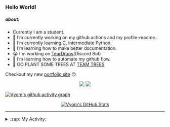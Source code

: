 ### Hello World!

##### about:
- Currently I am a student.
- 🔭 I’m currently working on my github actions and my profile-readme. 
- 🌱 I’m currently learning C, intermediate Python.
- 🌱 I’m learning how to make better documentation.
- 😭 I'm working on [TearDrops](https://github.com/Vyvy-vi/TearDrops)(Discord Bot)
- 🌱 I’m learning how to automate my github flow.
- 🌱 GO PLANT SOME TREES AT [TEAM TREES](https://teamtrees.org/)

Checkout my new [portfolio site](https://vyvy-vi.github.io/portfolio) 🙃

<p align="center">
  <a href="https://twitter.com/Vyvy_viM"><img target="_blank" src="https://img.shields.io/badge/twitter%20@Vyvy_viM-0D95E8?style=for-the-badge&logo=twitter&logoColor=white"/></a> 
  <a href="https://vyvy-vi.github.io/portfolio"><img target="_blank" src="https://img.shields.io/badge/-I%27m_craving_for_open_source-green?style=for-the-badge&logo=github&logoColor=black"/></a> 
</p>

[![Vyom's github activity graph](https://activity-graph.herokuapp.com/graph?username=Vyvy-vi)](https://github.com/ashutosh00710/github-readme-activity-graph)

<p align="center">
<a href="https://github.com/Vyvy-vi/Vyvy-vi">
  <img src="https://profile-readme-git-master.vyvy-vi.vercel.app/api?username=Vyvy-vi&show_icons=true&line_height=27&count_private=true&title_color=ffffff&text_color=c9cacc&icon_color=2bbc8a&bg_color=1d1f21" alt="Vyom's GitHub Stats" />
</a>
</p>


---
<details>
  <summary>:zap: My Activity:</summary>
  
<!--START_SECTION:waka-->
**I'm an Early 🐤** 

```text
🌞 Morning    53 commits     ██████████░░░░░░░░░░░░░░░   42.4% 
🌆 Daytime    12 commits     ██░░░░░░░░░░░░░░░░░░░░░░░   9.6% 
🌃 Evening    38 commits     ███████░░░░░░░░░░░░░░░░░░   30.4% 
🌙 Night      22 commits     ████░░░░░░░░░░░░░░░░░░░░░   17.6%

```
📅 **I'm Most Productive on Monday** 

```text
Monday       28 commits     █████░░░░░░░░░░░░░░░░░░░░   22.4% 
Tuesday      14 commits     ██░░░░░░░░░░░░░░░░░░░░░░░   11.2% 
Wednesday    12 commits     ██░░░░░░░░░░░░░░░░░░░░░░░   9.6% 
Thursday     10 commits     ██░░░░░░░░░░░░░░░░░░░░░░░   8.0% 
Friday       17 commits     ███░░░░░░░░░░░░░░░░░░░░░░   13.6% 
Saturday     22 commits     ████░░░░░░░░░░░░░░░░░░░░░   17.6% 
Sunday       22 commits     ████░░░░░░░░░░░░░░░░░░░░░   17.6%

```


📊 **This Week I Spent My Time On** 

```text
🔥 Editors: 
Vim                      8 hrs 1 min         ████████████████████████░   98.87% 
CLion                    5 mins              ░░░░░░░░░░░░░░░░░░░░░░░░░   1.13%

🐱‍💻 Projects: 
vyvy-meme-pages          2 hrs 48 mins       ████████░░░░░░░░░░░░░░░░░   34.52% 
dev-quotes-api           2 hrs 20 mins       ███████░░░░░░░░░░░░░░░░░░   28.93% 
Unknown Project          1 hr 34 mins        ████░░░░░░░░░░░░░░░░░░░░░   19.4% 
EddieBot                 39 mins             ██░░░░░░░░░░░░░░░░░░░░░░░   8.13% 
Minecraft                14 mins             ░░░░░░░░░░░░░░░░░░░░░░░░░   3.06%

```


<!--END_SECTION:waka-->
</details>
